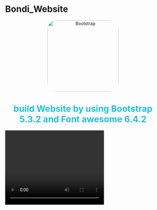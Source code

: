 # Bondi_Website

<div align="center">
				<img src="https://upload.wikimedia.org/wikipedia/commons/b/b2/Bootstrap_logo.svg" width="230" alt="Bootstrap" style="border-radius:30px;">
</div><div align="center">
        <h1 style="color:#20C0E0">build Website by using Bootstrap 5.3.2 and Font awesome 6.4.2</h1>
 </div>

 <video width="320" height="240" controls>
  <source src="../assets/129579797/da3e7cbf-45f7-4c4f-8658-5762a57ee707" type="video/mp4">
</video>



